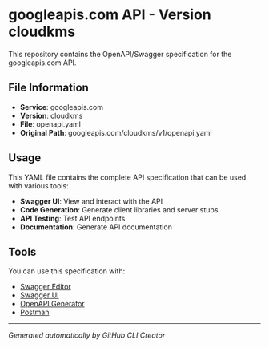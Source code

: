# googleapis.com API - Version cloudkms

This repository contains the OpenAPI/Swagger specification for the googleapis.com API.

## File Information

- **Service**: googleapis.com
- **Version**: cloudkms
- **File**: openapi.yaml
- **Original Path**: googleapis.com/cloudkms/v1/openapi.yaml

## Usage

This YAML file contains the complete API specification that can be used with various tools:

- **Swagger UI**: View and interact with the API
- **Code Generation**: Generate client libraries and server stubs
- **API Testing**: Test API endpoints
- **Documentation**: Generate API documentation

## Tools

You can use this specification with:

- [Swagger Editor](https://editor.swagger.io/)
- [Swagger UI](https://swagger.io/tools/swagger-ui/)
- [OpenAPI Generator](https://openapi-generator.tech/)
- [Postman](https://www.postman.com/)

---

*Generated automatically by GitHub CLI Creator*
